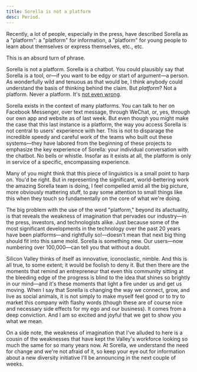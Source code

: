 ```yaml
---
title: Sorella is not a platform
desc: Period.
---
```

Recently, a lot of people, especially in the press, have described Sorella as a "platform": a "platform" for information, a "platform" for young people to learn about themselves or express themselves, etc., etc.

This is an absurd turn of phrase.

Sorella is not a platform. Sorella is a chatbot. You could plausibly say that Sorella is a tool, or—if you want to be edgy or start of argument—a person. As wonderfully wild and tenuous as that would be, I think anybody could understand the basis of thinking behind the claim. But *platform*? Not a platform. Never a platform. It's [not even wrong](https://en.wikipedia.org/wiki/Not_even_wrong).

Sorella exists in the context of many platforms. You can talk to her on Facebook Messenger, over text message, through WeChat, or, yes, through our own app and website as of last week. But even though you might make the case that this last instance is a platform, the way you access Sorella is not central to users' experience with her. This is not to disparage the incredible speedy and careful work of the teams who built out these systems—they have labored from the beginning of these projects to emphasize the key experience of Sorella: your individual conversation with the chatbot. No bells or whistle. Insofar as it exists at all, the platform is only in service of a specific, encompassing experience.

Many of you might think that this piece of linguistics is a small point to harp on. You'd be right. But in representing the significant, world-bettering work the amazing Sorella team is doing, I feel compelled amid all the big picture, more obviously mattering stuff, to pay some attention to small things like this when they touch so fundamentally on the core of what we're doing.

The big problem with the use of the word "platform," beyond its afactuality, is that reveals the weakness of imagination that pervades our industry—in the press, investors, and technologists alike. Just because some of the most significant developments in the technology over the past 20 years have been platforms—and rightfully so!—doesn't mean that next big thing should fit into this same mold. Sorella is something new. Our users—now numbering over 100,000—can tell you that without a doubt.

Silicon Valley thinks of itself as innovative, iconoclastic, nimble. And this is all true, to some extent; it would be foolish to deny it. But then there are the moments that remind an entrepreneur that even this community sitting at the bleeding edge of the progress is blind to the idea that shines so brightly in our mind—and it's these moments that light a fire under us and get us moving. When I say that Sorella is changing the way we connect, grow, and live as social animals, it is not simply to make myself feel good or to try to market this company with flashy words (though these are of course nice and necessary side effects for my ego and our business). It comes from a deep conviction. And I am so excited and joyful that we get to show you what we mean.

On a side note, the weakness of imagination that I've alluded to here is a cousin of the weaknesses that have kept the Valley's workforce looking so much the same for so many years now. At Sorella, we understand the need for change and we're not afraid of it, so keep your eye out for information about a new diversity initiative I'll be announcing in the next couple of weeks.
